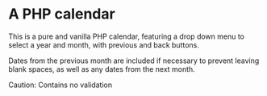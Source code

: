 # A PHP calendar

This is a pure and vanilla PHP calendar, featuring a drop down menu to select a year and month, with previous and back buttons.

Dates from the previous month are included if necessary to prevent leaving blank spaces, as well as any dates from the next month.

Caution: Contains no validation 
